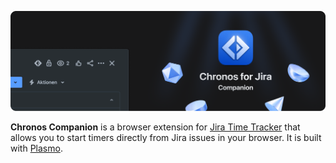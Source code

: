 ![The Chronos Companion icon with a Jira UI screenshot](.github/repo-header.png)

**Chronos Companion** is a browser extension for [Jira Time Tracker](https://github.com/nice-af/chronos-app) that allows you to start timers directly from Jira issues in your browser. It is built with [Plasmo](https://plasmo.com/).

